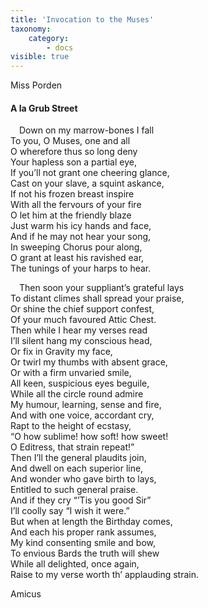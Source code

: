 ```yaml
---
title: 'Invocation to the Muses'
taxonomy:
    category:
        - docs
visible: true
---
```


<div class="author">Miss Porden</div>

#### A la Grub Street  
  
&emsp;Down on my marrow-bones I fall  
To you, O Muses, one and all  
O wherefore thus so long deny  
Your hapless son a partial eye,  
If you’ll not grant one cheering glance,  
Cast on your slave, a squint askance,  
If not his frozen breast inspire  
With all the fervours of your fire  
O let him at the friendly blaze  
Just warm his icy hands and face,  
And if he may not hear your song,  
In sweeping Chorus pour along,  
O grant at least his ravished ear,  
The tunings of your harps to hear.  
  
&emsp;Then soon your suppliant’s grateful lays  
To distant climes shall spread your praise,  
Or shine the chief support confest,  
Of your much favoured Attic Chest.  
Then while I hear my verses read  
I’ll silent hang my conscious head,  
Or fix in Gravity my face,  
Or twirl my thumbs with absent grace,  
Or with a firm unvaried smile,  
All keen, suspicious eyes beguile,  
While all the circle round admire  
My humour, learning, sense and fire,  
And with one voice, accordant cry,  
Rapt to the height of ecstasy,  
“O how sublime! how soft! how sweet!  
O Editress, that strain repeat!”  
Then I’ll the general plaudits join,  
And dwell on each superior line,  
And wonder who gave birth to lays,  
Entitled to such general praise.  
And if they cry “’Tis you good Sir”  
I’ll coolly say “I wish it were.”  
But when at length the Birthday comes,  
And each his proper rank assumes,  
My kind consenting smile and bow,  
To envious Bards the truth will shew  
While all delighted, once again,  
Raise to my <span data-tippy="worth" class="green">verse</span> worth th’ applauding strain.  
  
Amicus